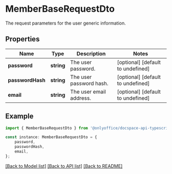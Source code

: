 # MemberBaseRequestDto

The request parameters for the user generic information.

## Properties

Name | Type | Description | Notes
------------ | ------------- | ------------- | -------------
**password** | **string** | The user password. | [optional] [default to undefined]
**passwordHash** | **string** | The user password hash. | [optional] [default to undefined]
**email** | **string** | The user email address. | [optional] [default to undefined]

## Example

```typescript
import { MemberBaseRequestDto } from '@onlyoffice/docspace-api-typescript';

const instance: MemberBaseRequestDto = {
    password,
    passwordHash,
    email,
};
```

[[Back to Model list]](../README.md#documentation-for-models) [[Back to API list]](../README.md#documentation-for-api-endpoints) [[Back to README]](../README.md)
